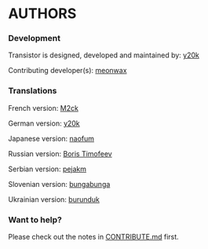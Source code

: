 AUTHORS
=======

### Development
Transistor is designed, developed and maintained by: [y20k](https://github.com/y20k)

Contributing developer(s):
[meonwax](https://github.com/meonwax) 

### Translations
French version: [M2ck](https://github.com/M2ck)

German version: [y20k](https://github.com/y20k)

Japanese version: [naofum](https://github.com/naofum)

Russian version: [Boris Timofeev](https://github.com/btimofeev)

Serbian version: [pejakm](https://github.com/pejakm)

Slovenian version: [bungabunga](https://github.com/bungabunga)

Ukrainian version: [burunduk](https://github.com/burunduk) 

### Want to help?
Please check out the notes in [CONTRIBUTE.md](https://github.com/y20k/transistor/blob/master/CONTRIBUTE.md) first.
